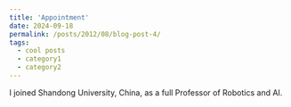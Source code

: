 ```yaml
---
title: 'Appointment'
date: 2024-09-18
permalink: /posts/2012/08/blog-post-4/
tags:
  - cool posts
  - category1
  - category2
---
```


I joined Shandong University, China, as a full Professor of Robotics and AI.
